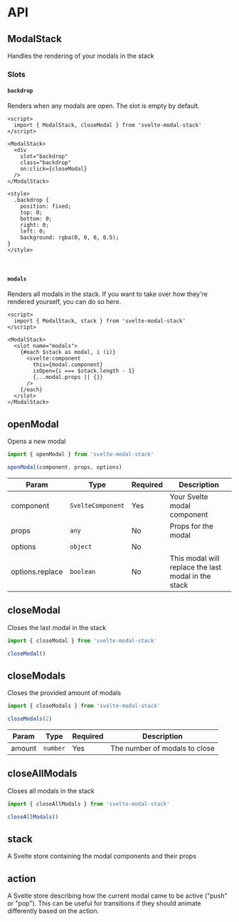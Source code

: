# API

<style>
h2 {
  @apply border-b-2 pb-2 border-gray-200;
}
</style>

## ModalStack

Handles the rendering of your modals in the stack

### Slots

#### `backdrop`

Renders when any modals are open. The slot is empty by default.

```svelte
<script>
  import { ModalStack, closeModal } from 'svelte-modal-stack'
</script>

<ModalStack>
  <div
    slot="backdrop"
    class="backdrop"
    on:click={closeModal}
  />
</ModalStack>

<style>
  .backdrop {
    position: fixed;
    top: 0;
    bottom: 0;
    right: 0;
    left: 0;
    background: rgba(0, 0, 0, 0.5);
}
</style>
```

<br />

#### `modals`

Renders all modals in the stack. If you want to take over how they're rendered yourself, you can
do so here.

```svelte
<script>
  import { ModalStack, stack } from 'svelte-modal-stack'
</script>

<ModalStack>
  <slot name="modals">
    {#each $stack as modal, i (i)}
      <svelte:component
        this={modal.component}
        isOpen={i === $stack.length - 1}
        {...modal.props || {}}
      />
    {/each}
  </slot>
</ModalStack>
```

## openModal

Opens a new modal

```js
import { openModal } from 'svelte-modal-stack'

openModal(component, props, options)
```

| Param           | Type                         | Required | Description                                         |
| --------------- | ---------------------------- | -------- | --------------------------------------------------- |
| component       | <code>SvelteComponent</code> | Yes      | Your Svelte modal component                         |
| props           | <code>any</code>             | No       | Props for the modal                                 |
| options         | <code>object</code>          | No       |                                                     |
| options.replace | <code>boolean</code>         | No       | This modal will replace the last modal in the stack |

## closeModal

Closes the last modal in the stack

```js
import { closeModal } from 'svelte-modal-stack'

closeModal()
```

## closeModals

Closes the provided amount of modals

```js
import { closeModals } from 'svelte-modal-stack'

closeModals(2)
```

| Param  | Type                | Required | Description                   |
| ------ | ------------------- | -------- | ----------------------------- |
| amount | <code>number</code> | Yes      | The number of modals to close |

## closeAllModals

Closes all modals in the stack

```js
import { closeAllModals } from 'svelte-modal-stack'

closeAllModals()
```

## stack

A Svelte store containing the modal components and their props

## action

A Svelte store describing how the current modal came to be active ("push" or "pop"). This can be useful for transitions if they should animate differently based on the action.
